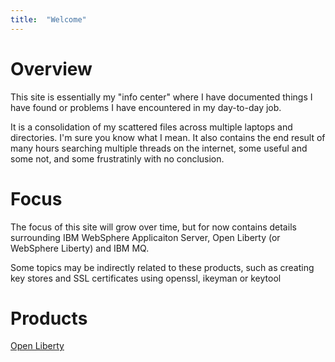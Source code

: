 ```yaml
---
title:  "Welcome"
---
```


# Overview

This site is essentially my "info center" where I have documented things I have found or problems I have encountered in my day-to-day job.

It is a consolidation of my scattered files across multiple laptops and directories. I'm sure you know what I mean. It also contains the end result of many hours searching multiple threads on the internet, some useful and some not, and some frustratinly with no conclusion.

# Focus

The focus of this site will grow over time, but for now contains details surrounding IBM WebSphere Applicaiton Server, Open Liberty (or WebSphere Liberty) and IBM MQ.

Some topics may be indirectly related to these products, such as creating key stores and SSL certificates using openssl, ikeyman or keytool

# Products

[Open Liberty](openliberty/index.md)
